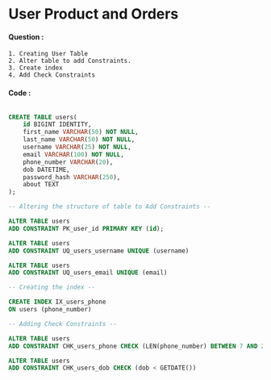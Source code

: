 # User Product and Orders

#### Question :

    1. Creating User Table
    2. Alter table to add Constraints.
    3. Create index
    4. Add Check Constraints

#### Code :

```sql

CREATE TABLE users(
	id BIGINT IDENTITY,
	first_name VARCHAR(50) NOT NULL,
	last_name VARCHAR(50) NOT NULL,
	username VARCHAR(25) NOT NULL,
	email VARCHAR(100) NOT NULL,
	phone_number VARCHAR(20),
	dob DATETIME,
	password_hash VARCHAR(250),
	about TEXT
);

-- Altering the structure of table to Add Constraints --

ALTER TABLE users
ADD CONSTRAINT PK_user_id PRIMARY KEY (id);

ALTER TABLE users
ADD CONSTRAINT UQ_users_username UNIQUE (username)

ALTER TABLE users
ADD CONSTRAINT UQ_users_email UNIQUE (email)

-- Creating the index --

CREATE INDEX IX_users_phone
ON users (phone_number)

-- Adding Check Constraints --

ALTER TABLE users
ADD CONSTRAINT CHK_users_phone CHECK (LEN(phone_number) BETWEEN 7 AND 20)

ALTER TABLE users
ADD CONSTRAINT CHK_users_dob CHECK (dob < GETDATE())

```
